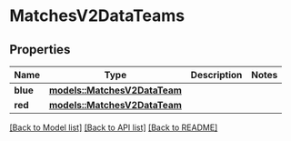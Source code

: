# MatchesV2DataTeams

## Properties

Name | Type | Description | Notes
------------ | ------------- | ------------- | -------------
**blue** | [**models::MatchesV2DataTeam**](MatchesV2DataTeam.md) |  | 
**red** | [**models::MatchesV2DataTeam**](MatchesV2DataTeam.md) |  | 

[[Back to Model list]](../README.md#documentation-for-models) [[Back to API list]](../README.md#documentation-for-api-endpoints) [[Back to README]](../README.md)


